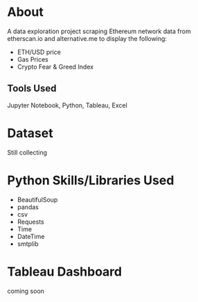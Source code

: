 
# About
A data exploration project scraping Ethereum network data from etherscan.io and alternative.me to display the following:
  - ETH/USD price
  - Gas Prices
  - Crypto Fear & Greed Index
  
  ## Tools Used
  Jupyter Notebook, Python, Tableau, Excel

# Dataset

Still collecting

# Python Skills/Libraries Used
- BeautifulSoup 
- pandas
- csv
- Requests
- Time
- DateTime
- smtplib

# Tableau Dashboard

coming soon
